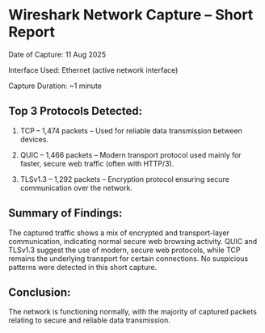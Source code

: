 # Wireshark Network Capture – Short Report
Date of Capture: 11 Aug 2025

Interface Used: Ethernet (active network interface)

Capture Duration: ~1 minute

## Top 3 Protocols Detected:
1. TCP – 1,474 packets – Used for reliable data transmission between devices.

2. QUIC – 1,466 packets – Modern transport protocol used mainly for faster, secure web traffic (often with HTTP/3).

3. TLSv1.3 – 1,292 packets – Encryption protocol ensuring secure communication over the network.

## Summary of Findings:
The captured traffic shows a mix of encrypted and transport-layer communication, indicating normal secure web browsing activity. QUIC and TLSv1.3 suggest the use of modern, secure web protocols, while TCP remains the underlying transport for certain connections. No suspicious patterns were detected in this short capture.

## Conclusion:
The network is functioning normally, with the majority of captured packets relating to secure and reliable data transmission.
